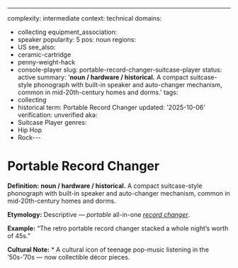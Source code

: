 ---
complexity: intermediate
context: technical
domains:
- collecting
equipment_association:
- speaker
popularity: 5
pos: noun
regions:
- US
see_also:
- ceramic-cartridge
- penny-weight-hack
- console-player
slug: portable-record-changer-suitcase-player
status: active
summary: '**noun / hardware / historical.** A compact suitcase-style phonograph with
  built-in speaker and auto-changer mechanism, common in mid-20th-century homes and
  dorms.'
tags:
- collecting
- historical
term: Portable Record Changer
updated: '2025-10-06'
verification: unverified
aka:
- Suitcase Player
genres:
- Hip Hop
- Rock---

# Portable Record Changer

**Definition:** **noun / hardware / historical.** A compact suitcase-style phonograph with built-in speaker and auto-changer mechanism, common in mid-20th-century homes and dorms.

**Etymology:** Descriptive — *portable* all-in-one *[record changer](../r/record-changer-stack-changer.md)*.

**Example:** “The retro portable record changer stacked a whole night’s worth of 45s.”

**Cultural Note:** * A cultural icon of teenage pop-music listening in the ’50s-’70s — now collectible décor pieces.

